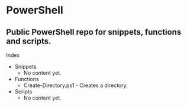 # PowerShell

## Public PowerShell repo for snippets, functions and scripts.

Index
 - Snippets
   - No content yet.
 - Functions
   - Create-Directory.ps1 - Creates a directory.
 - Scripts
   - No content yet.
